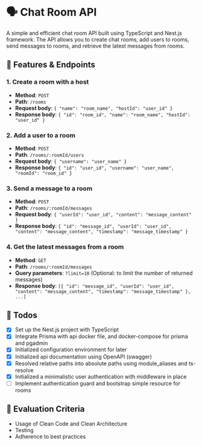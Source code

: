 # 🗣️ Chat Room API

A simple and efficient chat room API built using TypeScript and Nest.js framework. The API allows you to create chat rooms, add users to rooms, send messages to rooms, and retrieve the latest messages from rooms.

## 🚀 Features & Endpoints

### 1. Create a room with a host

- **Method**: `POST`
- **Path**: `/rooms`
- **Request body**: `{ "name": "room_name", "hostId": "user_id" }`
- **Response body**: `{ "id": "room_id", "name": "room_name", "hostId": "user_id" }`

### 2. Add a user to a room

- **Method**: `POST`
- **Path**: `/rooms/:roomId/users`
- **Request body**: `{ "username": "user_name" }`
- **Response body**: `{ "id": "user_id", "username": "user_name", "roomId": "room_id" }`

### 3. Send a message to a room

- **Method**: `POST`
- **Path**: `/rooms/:roomId/messages`
- **Request body**: `{ "userId": "user_id", "content": "message_content" }`
- **Response body**: `{ "id": "message_id", "userId": "user_id", "content": "message_content", "timestamp": "message_timestamp" }`

### 4. Get the latest messages from a room

- **Method**: `GET`
- **Path**: `/rooms/:roomId/messages`
- **Query parameters**: `?limit=10` (Optional: to limit the number of returned messages)
- **Response body**: `[{ "id": "message_id", "userId": "user_id", "content": "message_content", "timestamp": "message_timestamp" }, ...]`

## 📝 Todos

- [x] Set up the Nest.js project with TypeScript
- [x] Integrate Prisma with api docker file, and docker-compose for prisma and pgadmin
- [x] Initialized configuration environment for later
- [x] Initialized api documentation using OpenAPI (swagger)
- [x] Resolved relative paths into absolute paths using module_aliases and ts-resolve
- [x] Initialized a minimalistic user authentication with middleware in place
- [ ] Implement authentication guard and bootstrap simple resource for rooms

## 🌟 Evaluation Criteria

- Usage of Clean Code and Clean Architecture
- Testing
- Adherence to best practices

